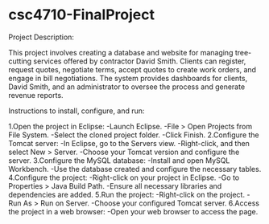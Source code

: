 # csc4710-FinalProject

Project Description:

This project involves creating a database and website for managing tree-cutting services offered by contractor David Smith. Clients can register, request quotes, negotiate terms, accept quotes to create work orders, and engage in bill negotiations. The system provides dashboards for clients, David Smith, and an administrator to oversee the process and generate revenue reports.

Instructions to install, configure, and run:

1.Open the project in Eclipse:
  -Launch Eclipse.
  -File > Open Projects from File System.
  -Select the cloned project folder.
  -Click Finish.
2.Configure the Tomcat server:
  -In Eclipse, go to the Servers view.
  -Right-click, and then select New > Server.
  -Choose your Tomcat version and configure the server.
3.Configure the MySQL database:
  -Install and open MySQL Workbench.
  -Use the database created and configure the necessary tables.
4.Configure the project:
  -Right-click on your project in Eclipse.
  -Go to Properties > Java Build Path.
  -Ensure all necessary libraries and dependencies are added.
5.Run the project:
  -Right-click on the project.
  -Run As > Run on Server.
  -Choose your configured Tomcat server.
6.Access the project in a web browser:
  -Open your web browser to access the page.



